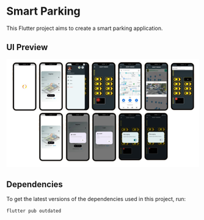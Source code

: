 # Smart Parking

This Flutter project aims to create a smart parking application.

## UI Preview

![UI Preview](assets/images/ui.jpeg)

## Dependencies

To get the latest versions of the dependencies used in this project, run:

```bash
flutter pub outdated
```
